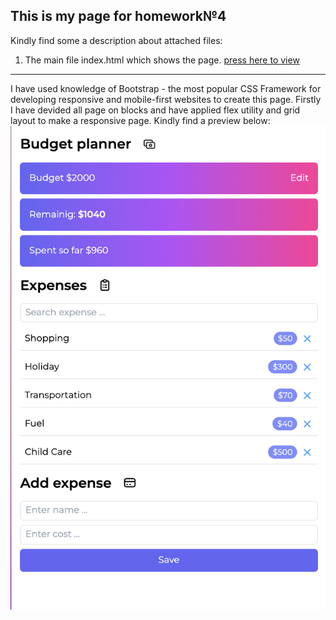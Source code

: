 ## This is my page for homework№4
Kindly find some a description about attached files:
1. The main file index.html which shows the page. [press here to view](https://dianakorotchenko.github.io/Simple-Landing-Page/)

---
I have used knowledge of Bootstrap - the most popular CSS Framework for developing responsive and mobile-first websites to create this page. 
Firstly I have devided all page on blocks and have applied flex utility and grid layout to make a responsive page.
Kindly find a preview below: ![Oops! It should be a picture](preview.png) 
